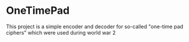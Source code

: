 OneTimePad
==========

This project is a simple encoder and decoder for so-called "one-time pad ciphers" which were used during world war 2
